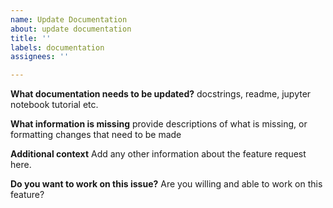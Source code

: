 ```yaml
---
name: Update Documentation
about: update documentation
title: ''
labels: documentation
assignees: ''

---
```


**What documentation needs to be updated?**
docstrings, readme, jupyter notebook tutorial etc.

**What information is missing**
provide descriptions of what is missing, or formatting changes that need to be made

**Additional context**
Add any other information about the feature request here.

**Do you want to work on this issue?**
Are you willing and able to work on this feature?

